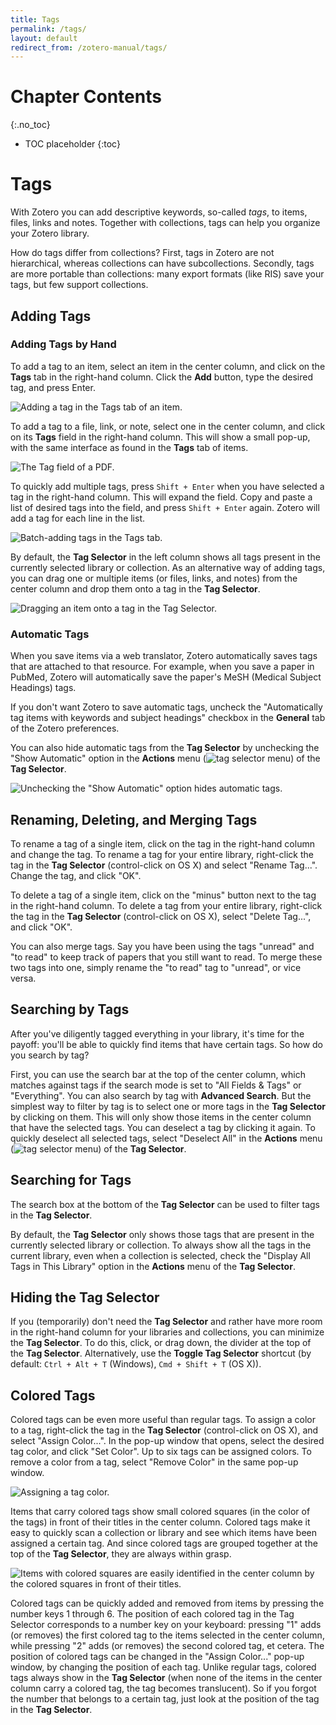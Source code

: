 ```yaml
---
title: Tags
permalink: /tags/
layout: default
redirect_from: /zotero-manual/tags/
---
```


# Chapter Contents
{:.no_toc}

* TOC placeholder
{:toc}

# Tags

With Zotero you can add descriptive keywords, so-called *tags*, to items, files, links and notes. Together with collections, tags can help you organize your Zotero library.

How do tags differ from collections? First, tags in Zotero are not hierarchical, whereas collections can have subcollections. Secondly, tags are more portable than collections: many export formats (like RIS) save your tags, but few support collections.

## Adding Tags

### Adding Tags by Hand

To add a tag to an item, select an item in the center column, and click on the **Tags** tab in the right-hand column. Click the **Add** button, type the desired tag, and press Enter.

![Adding a tag in the Tags tab of an item.](screenshots/OSX-ZS-4-0-8-tag-tab.png)

To add a tag to a file, link, or note, select one in the center column, and click on its **Tags** field in the right-hand column. This will show a small pop-up, with the same interface as found in the **Tags** tab of items.

![The Tag field of a PDF.](screenshots/OSX-ZS-4-0-8-tag-field.png)

To quickly add multiple tags, press `Shift + Enter` when you have selected a tag in the right-hand column. This will expand the field. Copy and paste a list of desired tags into the field, and press `Shift + Enter` again. Zotero will add a tag for each line in the list.

![Batch-adding tags in the Tags tab.](screenshots/OSX-ZS-4-0-8-tag-batch.png)

By default, the **Tag Selector** in the left column shows all tags present in the currently selected library or collection. As an alternative way of adding tags, you can drag one or multiple items (or files, links, and notes) from the center column and drop them onto a tag in the **Tag Selector**.

![Dragging an item onto a tag in the Tag Selector.](screenshots/OSX-ZS-4-0-8-tag-drag.png)

### Automatic Tags

When you save items via a web translator, Zotero automatically saves tags that are attached to that resource. For example, when you save a paper in PubMed, Zotero will automatically save the paper's MeSH (Medical Subject Headings) tags.

If you don't want Zotero to save automatic tags, uncheck the "Automatically tag items with keywords and subject headings" checkbox in the **General** tab of the Zotero preferences.

You can also hide automatic tags from the **Tag Selector** by unchecking the "Show Automatic" option in the **Actions** menu (![tag selector menu](icons/tag-selector-menu.png)) of the **Tag Selector**.

![Unchecking the "Show Automatic" option hides automatic tags.](screenshots/OSX-ZS-4-0-8-tag-show-automatic.png)

## Renaming, Deleting, and Merging Tags

To rename a tag of a single item, click on the tag in the right-hand column and change the tag. To rename a tag for your entire library, right-click the tag in the **Tag Selector** (control-click on OS X) and select "Rename Tag...". Change the tag, and click "OK".

To delete a tag of a single item, click on the "minus" button next to the tag in the right-hand column. To delete a tag from your entire library, right-click the tag in the **Tag Selector** (control-click on OS X), select "Delete Tag...", and click "OK".

You can also merge tags. Say you have been using the tags "unread" and "to read" to keep track of papers that you still want to read. To merge these two tags into one, simply rename the "to read" tag to "unread", or vice versa.

## Searching by Tags

After you've diligently tagged everything in your library, it's time for the payoff: you'll be able to quickly find items that have certain tags. So how do you search by tag?

First, you can use the search bar at the top of the center column, which matches against tags if the search mode is set to "All Fields & Tags" or "Everything". You can also search by tag with **Advanced Search**. But the simplest way to filter by tag is to select one or more tags in the **Tag Selector** by clicking on them. This will only show those items in the center column that have the selected tags. You can deselect a tag by clicking it again. To quickly deselect all selected tags, select "Deselect All" in the **Actions** menu (![tag selector menu](icons/tag-selector-menu.png)) of the **Tag Selector**.

## Searching for Tags

The search box at the bottom of the **Tag Selector** can be used to filter tags in the **Tag Selector**.

By default, the **Tag Selector** only shows those tags that are present in the currently selected library or collection. To always show all the tags in the current library, even when a collection is selected, check the "Display All Tags in This Library" option in the **Actions** menu of the **Tag Selector**.

## Hiding the Tag Selector

If you (temporarily) don't need the **Tag Selector** and rather have more room in the right-hand column for your libraries and collections, you can minimize the **Tag Selector**. To do this, click, or drag down, the divider at the top of the **Tag Selector**. Alternatively, use the **Toggle Tag Selector** shortcut (by default: `Ctrl + Alt + T` (Windows), `Cmd + Shift + T` (OS X)).

## Colored Tags

Colored tags can be even more useful than regular tags. To assign a color to a tag, right-click the tag in the **Tag Selector** (control-click on OS X), and select "Assign Color...". In the pop-up window that opens, select the desired tag color, and click "Set Color". Up to six tags can be assigned colors. To remove a color from a tag, select "Remove Color" in the same pop-up window.

![Assigning a tag color.](screenshots/OSX-ZS-4-0-8-tag-assign-color.png)

Items that carry colored tags show small colored squares (in the color of the tags) in front of their titles in the center column. Colored tags make it easy to quickly scan a collection or library and see which items have been assigned a certain tag. And since colored tags are grouped together at the top of the **Tag Selector**, they are always within grasp.

![Items with colored squares are easily identified in the center column by the colored squares in front of their titles.](screenshots/OSX-ZS-4-0-8-tag-colors.png)

Colored tags can be quickly added and removed from items by pressing the number keys 1 through 6. The position of each colored tag in the Tag Selector corresponds to a number key on your keyboard: pressing "1" adds (or removes) the first colored tag to the items selected in the center column, while pressing "2" adds (or removes) the second colored tag, et cetera. The position of colored tags can be changed in the "Assign Color..." pop-up window, by changing the position of each tag. Unlike regular tags, colored tags always show in the **Tag Selector** (when none of the items in the center column carry a colored tag, the tag becomes translucent). So if you forgot the number that belongs to a certain tag, just look at the position of the tag in the **Tag Selector**.
